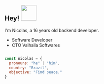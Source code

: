 
## <h2> Hey! <img src="https://media.giphy.com/media/mGcNjsfWAjY5AEZNw6/giphy.gif" width="50"></h2>
I'm Nicolas, a 16 years old backend developer.

- Software Developer
- CTO Valhalla Softwares

```javascript

const nicolas = {
  pronouns: "he" | "him",
  country: "Brazil",
  objective: "Find peace."
}
```
